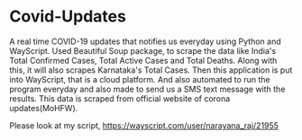 # Covid-Updates
A real time COVID-19 updates that notifies us everyday using Python and WayScript.
Used Beautiful Soup package, to scrape the data like India's Total Confirmed Cases, Total Active Cases and Total Deaths. Along with this, it will also scrapes Karnataka's Total Cases.
Then this application is put into WayScript, that is a cloud platform. And also automated to run the program everyday and also made to send us a SMS text message with the results. This data is scraped from official website of corona updates(MoHFW).

Please look at my script,
https://wayscript.com/user/narayana_raj/21955
